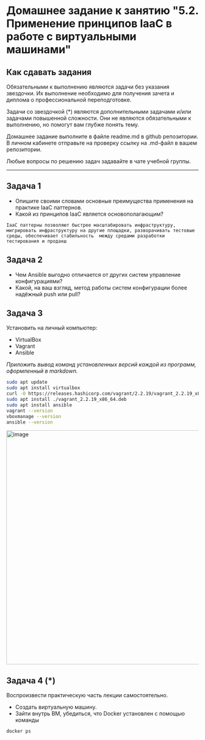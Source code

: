 
# Домашнее задание к занятию "5.2. Применение принципов IaaC в работе с виртуальными машинами"

## Как сдавать задания

Обязательными к выполнению являются задачи без указания звездочки. Их выполнение необходимо для получения зачета и диплома о профессиональной переподготовке.

Задачи со звездочкой (*) являются дополнительными задачами и/или задачами повышенной сложности. Они не являются обязательными к выполнению, но помогут вам глубже понять тему.

Домашнее задание выполните в файле readme.md в github репозитории. В личном кабинете отправьте на проверку ссылку на .md-файл в вашем репозитории.

Любые вопросы по решению задач задавайте в чате учебной группы.

---

## Задача 1

- Опишите своими словами основные преимущества применения на практике IaaC паттернов.
- Какой из принципов IaaC является основополагающим?
```
IaaC паттерны позволяют быстрее масштабировать инфраструктуру, мигрировать инфраструктуру на другие площадки, разворачивать тестовые среды, обеспечивает стабильность  между средами разработки тестирования и продакш
```
## Задача 2

- Чем Ansible выгодно отличается от других систем управление конфигурациями?
- Какой, на ваш взгляд, метод работы систем конфигурации более надёжный push или pull?

## Задача 3

Установить на личный компьютер:

- VirtualBox
- Vagrant
- Ansible

*Приложить вывод команд установленных версий каждой из программ, оформленный в markdown.*
```bash
sudo apt update
sudo apt install virtualbox
curl -O https://releases.hashicorp.com/vagrant/2.2.19/vagrant_2.2.19_x86_64.deb
sudo apt install ./vagrant_2.2.19_x86_64.deb
sudo apt install ansible
vagrant --version
vboxmanage --version
ansible --version
```
<img width="613" alt="image" src="https://user-images.githubusercontent.com/40559167/163036505-0796e79c-ab92-4c08-8a15-41f35075bb36.png">





## Задача 4 (*)

Воспроизвести практическую часть лекции самостоятельно.

- Создать виртуальную машину.
- Зайти внутрь ВМ, убедиться, что Docker установлен с помощью команды
```
docker ps
```
